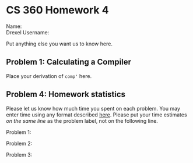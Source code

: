 # CS 360 Homework 4

Name:  
Drexel Username:

Put anything else you want us to know here.

## Problem 1: Calculating a Compiler

Place your derivation of `comp'` here.

## Problem 4: Homework statistics

Please let us know how much time you spent on each problem. You may enter time using any format described [here](https://github.com/wroberts/pytimeparse). Please put your time estimates *on the same line* as the problem label, not on the following line.

Problem 1:  

Problem 2:  

Problem 3:  
